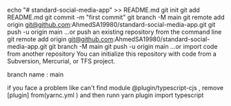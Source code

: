 echo "# standard-social-media-app" >> README.md
git init
git add README.md
git commit -m "first commit"
git branch -M main
git remote add origin git@github.com:AhmedSA19980/standard-social-media-app.git
git push -u origin main
…or push an existing repository from the command line
git remote add origin git@github.com:AhmedSA19980/standard-social-media-app.git
git branch -M main
git push -u origin main
…or import code from another repository
You can initialize this repository with code from a Subversion, Mercurial, or TFS project.


branch name : main

if you face a problem like can't find module @plugin/typescript-cjs  , remove [plugin] from(yarnc.yml ) and then  runn yarn plugin import typescript
